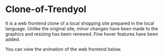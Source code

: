 # Clone-of-Trendyol

It is a web frontend clone of a local shopping site prepared in the local language. Unlike the original site, minor changes have been made to the graphics and resizing has been renewed. Fine hover features have been added. 

You can view the animation of the web frontend below.
